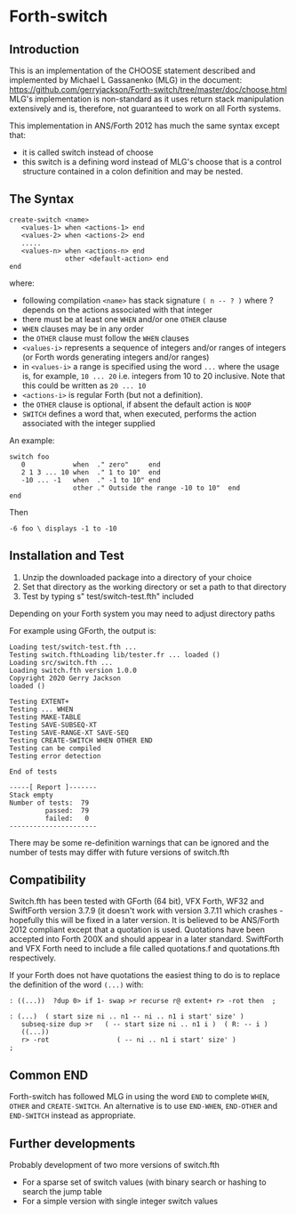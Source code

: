 # Forth-switch

## Introduction

This is an implementation of the CHOOSE statement described and implemented by
Michael L Gassanenko (MLG) in the document:
https://github.com/gerryjackson/Forth-switch/tree/master/doc/choose.html
MLG's implementation is non-standard as it uses return stack manipulation
extensively and is, therefore, not guaranteed to work on all Forth systems.

This implementation in ANS/Forth 2012 has much the same syntax except that:
- it is called switch instead of choose
- this switch is a defining word instead of MLG's choose that is a control structure
contained in a colon definition and may be nested.

## The Syntax

```
create-switch <name>
   <values-1> when <actions-1> end
   <values-2> when <actions-2> end
   .....
   <values-n> when <actions-n> end   
              other <default-action> end
end
```

where:
   - following compilation `<name>` has stack signature `( n -- ? )` where ? depends on
     the actions associated with that integer
   - there must be at least one `WHEN` and/or one `OTHER` clause  
   - `WHEN` clauses may be in any order
   - the `OTHER` clause must follow the `WHEN` clauses
   - `<values-i>` represents a sequence of integers and/or ranges of integers (or
     Forth words generating integers and/or ranges)
   - in `<values-i>` a range is specified using the word `...` where the usage is,
     for example, `10 ... 20` i.e. integers from 10 to 20 inclusive. Note that this
     could be written as `20 ... 10`
   - `<actions-i>` is regular Forth (but not a definition). 
   - the `OTHER` clause is optional, if absent the default action is `NOOP`
   - `SWITCH` defines a word that, when executed, performs the action associated
     with the integer supplied

An example:

```
switch foo
   0            when  ." zero"     end
   2 1 3 ... 10 when  ." 1 to 10"  end
   -10 ... -1   when  ." -1 to 10" end
                other ." Outside the range -10 to 10"  end
end
```
 
Then

```
-6 foo \ displays -1 to -10
```

## Installation and Test

1. Unzip the downloaded package into a directory of your choice
2. Set that directory as the working directory or set a path to that directory
3. Test by typing s" test/switch-test.fth" included

Depending on your Forth system you may need to adjust directory paths

For example using GForth, the output is:

```
Loading test/switch-test.fth ...
Testing switch.fthLoading lib/tester.fr ... loaded ()
Loading src/switch.fth ...
Loading switch.fth version 1.0.0
Copyright 2020 Gerry Jackson
loaded ()

Testing EXTENT+
Testing ... WHEN
Testing MAKE-TABLE
Testing SAVE-SUBSEQ-XT
Testing SAVE-RANGE-XT SAVE-SEQ
Testing CREATE-SWITCH WHEN OTHER END
Testing can be compiled
Testing error detection

End of tests

-----[ Report ]-------
Stack empty
Number of tests:  79
         passed:  79
         failed:   0
----------------------
```
There may be some re-definition warnings that can be ignored and the number of tests may differ with future versions of switch.fth

## Compatibility

Switch.fth has been tested with GForth (64 bit), VFX Forth, WF32 and SwiftForth version 3.7.9 (it doesn't work with version 3.7.11 which crashes - hopefully this will be fixed in a later version. It is believed to be ANS/Forth 2012 compliant except that a quotation is used. Quotations have been accepted into Forth 200X and should appear in a later standard.
SwiftForth and VFX Forth need to include a file called quotations.f and quotations.fth respectively.

If your Forth does not have quotations the easiest thing to do is to replace the definition of the word `(...)` with:

```
: ((...))  ?dup 0> if 1- swap >r recurse r@ extent+ r> -rot then  ;

: (...)  ( start size ni .. n1 -- ni .. n1 i start' size' )
   subseq-size dup >r   ( -- start size ni .. n1 i )  ( R: -- i )
   ((...))
   r> -rot                 ( -- ni .. n1 i start' size' )
;
``` 

## Common END

Forth-switch has followed MLG in using the word `END` to complete `WHEN`, `OTHER` and `CREATE-SWITCH`. An alternative is to use `END-WHEN`, `END-OTHER` and `END-SWITCH` instead as appropriate.

## Further developments

Probably development of two more versions of switch.fth
* For a sparse set of switch values (with binary search or hashing to search the jump table
* For a simple version with single integer switch values

